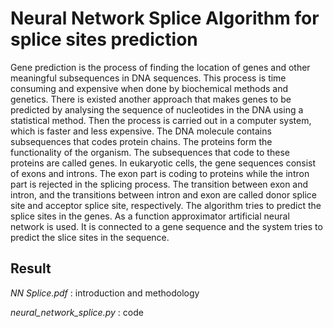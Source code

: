 # Neural Network Splice Algorithm for splice sites prediction

Gene prediction is the process of finding the location of genes and other meaningful subsequences in DNA sequences. This process is time consuming and expensive when done by  biochemical methods and genetics. There is existed another approach that makes genes to be predicted by analysing the sequence of nucleotides in the DNA using a statistical method. Then the process is carried out in a computer system, which is faster and less expensive. The DNA molecule contains subsequences that codes protein chains. The proteins form the functionality of the organism. The subsequences that code to these proteins are called genes. In eukaryotic cells, the gene sequences consist of exons and introns. The exon part is coding to proteins while the intron part is rejected in the splicing process. The transition between exon and intron, and the transitions between intron and exon are called donor splice site and acceptor splice site, respectively. The algorithm tries to predict the splice sites in the genes. As a function approximator artificial neural network is used. It is connected to a gene sequence and the system tries to predict the slice sites in the sequence.

## Result

*NN Splice.pdf* : introduction and methodology

*neural_network_splice.py* : code
